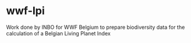 # wwf-lpi
Work done by INBO for WWF Belgium to prepare biodiversity data for the calculation of a Belgian Living Planet Index

